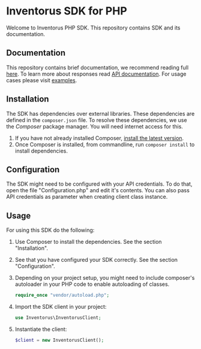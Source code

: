 # Inventorus SDK for PHP

Welcome to Inventorus PHP SDK. This repository contains SDK and its documentation.

## Documentation

This repository contains brief documentation, we recommend reading full [here](https://inventorus.github.io).
To learn more about responses read [API documentation](https://inventorus.github.io).
For usage cases please visit [examples](https://github.com/inventorus/examples).

## Installation

The SDK has dependencies over external libraries. These dependencies
are defined in the `composer.json` file. To resolve these dependencies, we use
the *Composer* package manager. You will need internet access for this.

1. If you have not already installed Composer, [install the latest version](https://getcomposer.org/download/).
2. Once Composer is installed, from commandline, run `composer install`
    to install dependencies.

## Configuration

The SDK might need to be configured with your API credentials. To do that,
open the file "Configuration.php" and edit it's contents. You can also pass
API credentials as parameter when creating client class instance.

## Usage

For using this SDK do the following:

1. Use Composer to install the dependencies. See the section "Installation".
2. See that you have configured your SDK correctly. See the section "Configuration".
3. Depending on your project setup, you might need to include composer's autoloader
   in your PHP code to enable autoloading of classes.

   ```PHP
   require_once "vendor/autoload.php";
   ```
4. Import the SDK client in your project:

    ```PHP
    use Inventorus\InventorusClient;
    ```
5. Instantiate the client:

    ```PHP
    $client = new InventorusClient();
    ```
